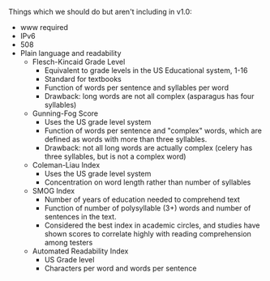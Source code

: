 
Things which we should do but aren't including in v1.0:  
* www required 
* IPv6
* 508 
* Plain language and readability
  * Flesch-Kincaid Grade Level
    * Equivalent to grade levels in the US Educational system, 1-16
    * Standard for textbooks
    * Function of words per sentence and syllables per word
    * Drawback: long words are not all complex (asparagus has four syllables)
  * Gunning-Fog Score	
    * Uses the US grade level system
    * Function of words per sentence and "complex" words, which are defined as words with more than three syllables. 
    * Drawback: not all long words are actually complex (celery has three syllables, but is not a complex word)
  * Coleman-Liau Index
    * Uses the US grade level system
    * Concentration on word length rather than number of syllables
  * SMOG Index
    * Number of years of education needed to comprehend text
    * Function of number of polysyllable (3+) words and number of sentences in the text.
    * Considered the best index in academic circles, and studies have shown scores to correlate highly with reading comprehension among testers
  * Automated Readability Index
    * US Grade level
    * Characters per word and words per sentence

